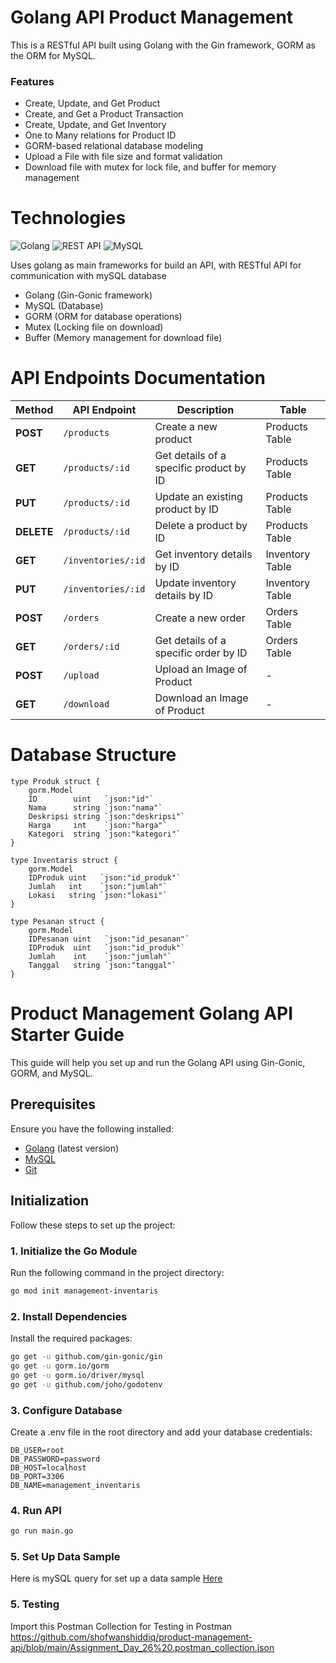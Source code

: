 # Golang API Product Management

This is a RESTful API built using Golang with the Gin framework, GORM as the ORM for MySQL.

### Features
* Create, Update, and Get Product
* Create, and Get a Product Transaction
* Create, Update, and Get Inventory
* One to Many relations for Product ID
* GORM-based relational database modeling
* Upload a File with file size and format validation
* Download file with mutex for lock file, and buffer for memory management

# Technologies
![Golang](https://img.shields.io/badge/golang-%2300ADD8.svg?style=for-the-badge&logo=go&logoColor=white)  ![REST API](https://img.shields.io/badge/restapi-%23000000.svg?style=for-the-badge&logo=swagger&logoColor=white)   ![MySQL](https://img.shields.io/badge/mysql-%234479A1.svg?style=for-the-badge&logo=mysql&logoColor=white)  

Uses golang as main frameworks for build an API, with RESTful API for communication with mySQL database

* Golang (Gin-Gonic framework) 
* MySQL (Database)
* GORM (ORM for database operations)
* Mutex (Locking file on download)
* Buffer (Memory management for download file)

# API Endpoints Documentation

| Method     | API Endpoint               | Description                                      | Table             |
|------------|----------------------------|--------------------------------------------------|-------------------|
| **POST**   | `/products`                | Create a new product                             | Products Table     |
| **GET**    | `/products/:id`            | Get details of a specific product by ID          | Products Table     |
| **PUT**    | `/products/:id`            | Update an existing product by ID                 | Products Table     |
| **DELETE** | `/products/:id`            | Delete a product by ID                           | Products Table     |
| **GET**    | `/inventories/:id`         | Get inventory details by ID                      | Inventory Table    |
| **PUT**    | `/inventories/:id`         | Update inventory details by ID                   | Inventory Table    |
| **POST**   | `/orders`                  | Create a new order                               | Orders Table       |
| **GET**    | `/orders/:id`              | Get details of a specific order by ID            | Orders Table       |
| **POST**   | `/upload`                  | Upload an Image of Product                              | -       |
| **GET**    | `/download`              | Download an Image of Product            | -      |


# Database Structure
```golang
type Produk struct {
	gorm.Model
	ID        uint   `json:"id"`
	Nama      string `json:"nama"`
	Deskripsi string `json:"deskripsi"`
	Harga     int    `json:"harga"`
	Kategori  string `json:"kategori"`
}

type Inventaris struct {
	gorm.Model
	IDProduk uint   `json:"id_produk"`
	Jumlah   int    `json:"jumlah"`
	Lokasi   string `json:"lokasi"`
}

type Pesanan struct {
	gorm.Model
	IDPesanan uint   `json:"id_pesanan"`
	IDProduk  uint   `json:"id_produk"`
	Jumlah    int    `json:"jumlah"`
	Tanggal   string `json:"tanggal"`
}
```

# Product Management Golang API Starter Guide

This guide will help you set up and run the Golang API using Gin-Gonic, GORM, and MySQL.

## Prerequisites

Ensure you have the following installed:

- [Golang](https://go.dev/dl/) (latest version)
- [MySQL](https://dev.mysql.com/downloads/)
- [Git](https://git-scm.com/)

## Initialization

Follow these steps to set up the project:

### 1. Initialize the Go Module
Run the following command in the project directory:

```sh
go mod init management-inventaris
```

### 2. Install Dependencies
Install the required packages:

```sh
go get -u github.com/gin-gonic/gin
go get -u gorm.io/gorm
go get -u gorm.io/driver/mysql
go get -u github.com/joho/godotenv
```

### 3. Configure Database
Create a .env file in the root directory and add your database credentials:

```env
DB_USER=root
DB_PASSWORD=password
DB_HOST=localhost
DB_PORT=3306
DB_NAME=management_inventaris
```


### 4. Run API
```sh
go run main.go
```

### 5. Set Up Data Sample
Here is mySQL query for set up a data sample  [Here](https://github.com/shofwanshiddiq/product-management-api/blob/main/script_insert_database.sql)

### 5. Testing

Import this Postman Collection for Testing in Postman
https://github.com/shofwanshiddiq/product-management-api/blob/main/Assignment_Day_26%20.postman_collection.json


